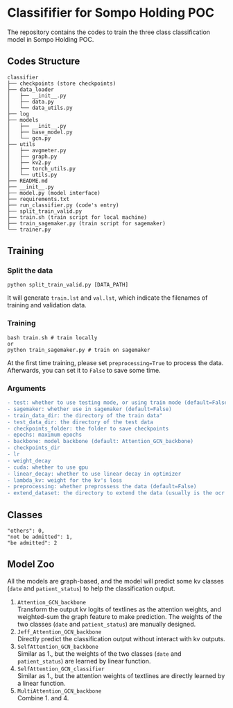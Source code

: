 # Classififier for Sompo Holding POC

The repository contains the codes to train the three class classification model in Sompo Holding POC.

## Codes Structure
```
classifier
├── checkpoints (store checkpoints)
├── data_loader
│   ├── __init__.py
│   ├── data.py
│   └── data_utils.py
├── log
├── models
│   ├── __init__.py
│   ├── base_model.py
│   └── gcn.py
├── utils
│   ├── avgmeter.py
│   ├── graph.py
│   ├── kv2.py
│   ├── torch_utils.py
│   └── utils.py
├── README.md
├── __init__.py
├── model.py (model interface)
├── requirements.txt
├── run_classifier.py (code's entry)
├── split_train_valid.py
├── train.sh (train script for local machine)
├── train_sagemaker.py (train script for sagemaker)
└── trainer.py       
```

## Training

### Split the data
```
python split_train_valid.py [DATA_PATH]
```
It will generate `train.lst` and `val.lst`, which indicate the filenames of training and validation data.

### Training
```
bash train.sh # train locally
or 
python train_sagemaker.py # train on sagemaker
```
At the first time training, please set `preprocessing=True` to process the data. Afterwards, you can set it to `False` to save some time.
### Arguments
```diff
- test: whether to use testing mode, or using train mode (default=False)
- sagemaker: whether use in sagemaker (default=False)
- train_data_dir: the directory of the train data"
- test_data_dir: the directory of the test data
- checkpoints_folder: the folder to save checkpoints
- epochs: maximum epochs
- backbone: model backbone (default: Attention_GCN_backbone)
- checkpoints_dir
- lr
- weight_decay
- cuda: whether to use gpu
- linear_decay: whether to use linear decay in optimizer
- lambda_kv: weight for the kv's loss
- preprocessing: whether preprossess the data (default=False)
- extend_dataset: the directory to extend the data (usually is the ocr output)
```

## Classes
```
"others": 0,
"not be admitted": 1,
"be admitted": 2
```

## Model Zoo
All the models are graph-based, and the model will predict some kv classes (`date` and `patient_status`) to help the classification output. <br/>
1. `Attention_GCN_backbone` <br/>
Transform the output kv logits of textlines as the attention weights, and weighted-sum the graph feature to make prediction. The weights of the two classes (`date` and `patient_status`) are manually designed. <br/>
2. `Jeff_Attention_GCN_backbone` <br/>
Directly predict the classification output without interact with kv outputs. <br/>
3. `SelfAttention_GCN_backbone` <br/>
Similar as 1., but the weights of the two classes (`date` and `patient_status`) are learned by linear function. <br/>
4. `SelfAttention_GCN_classifier` <br/>
Similar as 1., but the attention weights of textlines are directly learned by a linear function.
5. `MultiAttention_GCN_backbone` <br/>
Combine 1. and 4.


